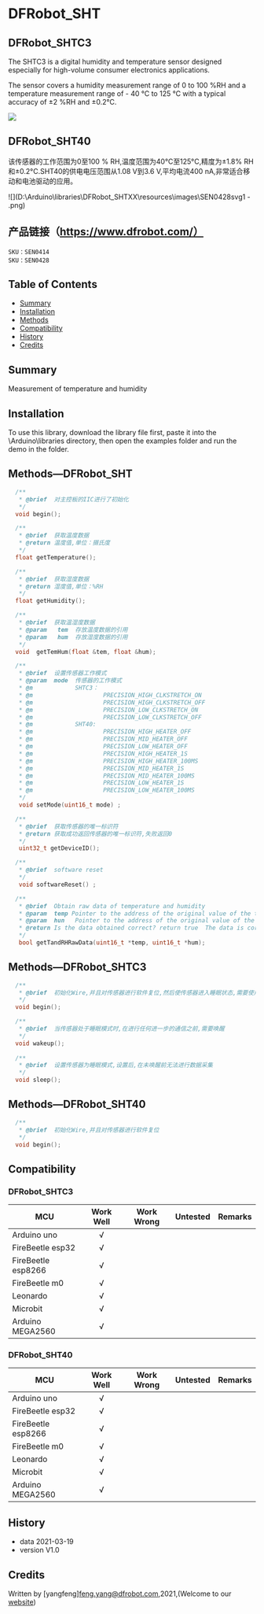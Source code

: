 # DFRobot_SHT

## DFRobot_SHTC3

The SHTC3 is a digital humidity and temperature sensor designed especially for high-volume consumer electronics applications.

The sensor covers a humidity measurement range of 0 to 100 %RH and a temperature measurement range of - 40 °C to 125 °C with a typical accuracy of ±2 %RH and ±0.2°C.

![](D:\Arduino\libraries\DFRobot_SHTXX\resources\images\SEN0414svg1.png)

## DFRobot_SHT40

该传感器的工作范围为0至100 % RH,温度范围为40°C至125°C,精度为±1.8% RH和±0.2°C.SHT40的供电电压范围从1.08 V到3.6 V,平均电流400 nA,非常适合移动和电池驱动的应用。

![](D:\Arduino\libraries\DFRobot_SHTXX\resources\images\SEN0428svg1 - .png)

## 产品链接（https://www.dfrobot.com/）
    SKU：SEN0414
    SKU：SEN0428

## Table of Contents

* [Summary](#summary)
* [Installation](#installation)
* [Methods](#methods)
* [Compatibility](#compatibility)
* [History](#history)
* [Credits](#credits)
<snippet>
<content>

## Summary
Measurement of temperature and humidity

## Installation

To use this library, download the library file first, paste it into the \Arduino\libraries directory, then open the examples folder and run the demo in the folder.

## Methods—DFRobot_SHT

```C++
  /**
   * @brief  对主控板的IIC进行了初始化
   */
  void begin();

  /**
   * @brief  获取温度数据
   * @return 温度值,单位：摄氏度
   */
  float getTemperature();

  /**
   * @brief  获取湿度数据
   * @return 湿度值,单位：%RH
   */
  float getHumidity();

  /**
   * @brief  获取温湿度数据
   * @param   tem  存放温度数据的引用
   * @param   hum  存放湿度数据的引用
   */
  void  getTemHum(float &tem, float &hum);

  /**
   * @brief  设置传感器工作模式
   * @param  mode  传感器的工作模式
   * @n            SHTC3：
   * @n                    PRECISION_HIGH_CLKSTRETCH_ON                              Clock Stretching Enabled 
   * @n                    PRECISION_HIGH_CLKSTRETCH_OFF                             Clock Stretching Disabled 
   * @n                    PRECISION_LOW_CLKSTRETCH_ON                               Clock Stretching Enabled & Low Power
   * @n                    PRECISION_LOW_CLKSTRETCH_OFF                              Clock Stretching Disabled & Low Power
   * @n            SHT40:
   * @n                    PRECISION_HIGH_HEATER_OFF                                 measure T & RH with high precision (high repeatability) 
   * @n                    PRECISION_MID_HEATER_OFF                                  measure T & RH with medium precision (medium repeatability)
   * @n                    PRECISION_LOW_HEATER_OFF                                  measure T & RH with lowest precision (low repeatability) 
   * @n                    PRECISION_HIGH_HEATER_1S                                  activate highest heater power & high precis. meas. (typ. 200mW @ 3.3V) for 1s 
   * @n                    PRECISION_HIGH_HEATER_100MS                               activate highest heater power & high precis. meas. (typ. 200mW @ 3.3V) for 0.1s
   * @n                    PRECISION_MID_HEATER_1S                                   activate medium heater power  & high precis. meas. (typ. 110mW @ 3.3V) for 1s 
   * @n                    PRECISION_MID_HEATER_100MS                                activate medium heater power  & high precis. meas. (typ. 110mW @ 3.3V) for 0.1s 
   * @n                    PRECISION_LOW_HEATER_1S                                   activate lowest heater power  & high precis. meas. (typ. 20mW @ 3.3V) for 1s 
   * @n                    PRECISION_LOW_HEATER_100MS                                activate lowest heater power  & high precis. meas. (typ. 20mW @ 3.3V) for 0.1s 
   */
   void setMode(uint16_t mode) ;

  /**
   * @brief  获取传感器的唯一标识符
   * @return 获取成功返回传感器的唯一标识符,失败返回0
   */
   uint32_t getDeviceID();

  /**
   * @brief  software reset
   */
   void softwareReset() ;

  /**
   * @brief  Obtain raw data of temperature and humidity
   * @param  temp Pointer to the address of the original value of the temperature
   * @param  hun   Pointer to the address of the original value of the humidity
   * @return Is the data obtained correct? return true  The data is correct ; return false  The data  is incorrect
   */
   bool getTandRHRawData(uint16_t *temp, uint16_t *hum);
```

## Methods—DFRobot_SHTC3

```C++
  /**
   * @brief  初始化Wire,并且对传感器进行软件复位,然后使传感器进入睡眠状态,需要使用时,在对其进行唤醒。
   */
  void begin();

  /**
   * @brief  当传感器处于睡眠模式时,在进行任何进一步的通信之前,需要唤醒
   */
  void wakeup();
  
  /**
   * @brief  设置传感器为睡眠模式,设置后,在未唤醒前无法进行数据采集
   */
  void sleep();
```

## Methods—DFRobot_SHT40

```C++
  /**
   * @brief  初始化Wire,并且对传感器进行软件复位
   */
  void begin();
```



## Compatibility

### DFRobot_SHTC3

| MCU                | Work Well | Work Wrong | Untested | Remarks |
| ------------------ | :-------: | :--------: | :------: | ------- |
| Arduino uno        |     √     |            |          |         |
| FireBeetle esp32   |     √     |            |          |         |
| FireBeetle esp8266 |     √     |            |          |         |
| FireBeetle m0      |     √     |            |          |         |
| Leonardo           |     √     |            |          |         |
| Microbit           |     √     |            |          |         |
| Arduino MEGA2560   |     √     |            |          |         |

### DFRobot_SHT40

| MCU                | Work Well | Work Wrong | Untested | Remarks |
| ------------------ | :-------: | :--------: | :------: | ------- |
| Arduino uno        |     √     |            |          |         |
| FireBeetle esp32   |     √     |            |          |         |
| FireBeetle esp8266 |     √     |            |          |         |
| FireBeetle m0      |     √     |            |          |         |
| Leonardo           |     √     |            |          |         |
| Microbit           |     √     |            |          |         |
| Arduino MEGA2560   |     √     |            |          |         |

## History

- data 2021-03-19
- version V1.0


## Credits

Written by [yangfeng]<feng.yang@dfrobot.com>,2021,(Welcome to our [website](https://www.dfrobot.com/))
